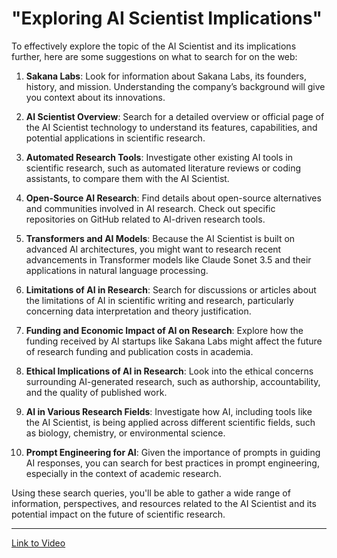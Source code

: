# "Exploring AI Scientist Implications"

To effectively explore the topic of the AI Scientist and its implications further, here are some suggestions on what to search for on the web:

1. **Sakana Labs**: Look for information about Sakana Labs, its founders, history, and mission. Understanding the company’s background will give you context about its innovations.

2. **AI Scientist Overview**: Search for a detailed overview or official page of the AI Scientist technology to understand its features, capabilities, and potential applications in scientific research.

3. **Automated Research Tools**: Investigate other existing AI tools in scientific research, such as automated literature reviews or coding assistants, to compare them with the AI Scientist.

4. **Open-Source AI Research**: Find details about open-source alternatives and communities involved in AI research. Check out specific repositories on GitHub related to AI-driven research tools.

5. **Transformers and AI Models**: Because the AI Scientist is built on advanced AI architectures, you might want to research recent advancements in Transformer models like Claude Sonet 3.5 and their applications in natural language processing.

6. **Limitations of AI in Research**: Search for discussions or articles about the limitations of AI in scientific writing and research, particularly concerning data interpretation and theory justification.

7. **Funding and Economic Impact of AI on Research**: Explore how the funding received by AI startups like Sakana Labs might affect the future of research funding and publication costs in academia.

8. **Ethical Implications of AI in Research**: Look into the ethical concerns surrounding AI-generated research, such as authorship, accountability, and the quality of published work.

9. **AI in Various Research Fields**: Investigate how AI, including tools like the AI Scientist, is being applied across different scientific fields, such as biology, chemistry, or environmental science.

10. **Prompt Engineering for AI**: Given the importance of prompts in guiding AI responses, you can search for best practices in prompt engineering, especially in the context of academic research.

Using these search queries, you'll be able to gather a wide range of information, perspectives, and resources related to the AI Scientist and its potential impact on the future of scientific research.

---

[Link to Video](https://youtu.be/hP-IzCZAZDc?si=gK3tN4P_N7Rdlkoj)